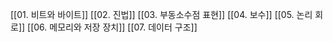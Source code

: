 [[01. 비트와 바이트]]
[[02. 진법]]
[[03. 부동소수점 표현]]
[[04. 보수]]
[[05. 논리 회로]]
[[06. 메모리와 저장 장치]]
[[07. 데이터 구조]]